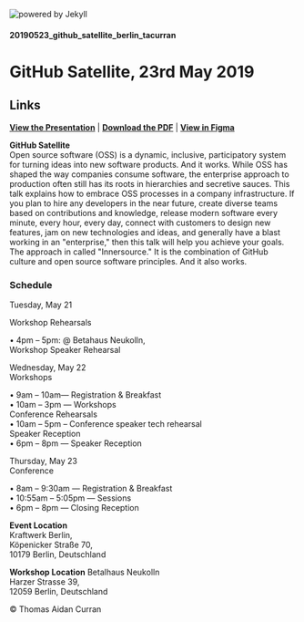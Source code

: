 ![powered by Jekyll](https://img.shields.io/badge/powered_by-Jekyll-green.svg)
#### 20190523_github_satellite_berlin_tacurran

# GitHub Satellite, 23rd May 2019

## Links
[**View the Presentation**](https://jfcurran.github.io/20190523_github_satellite_berlin_tacurran/) |  [**Download the PDF**](https://github.com/jfcurran/20190523_github_satellite_berlin_tacurran/raw/master/20190523_github_satellite_berlin_tacurran.pdf) |  [**View in Figma**](https://www.figma.com/proto/rf9WFNL3afXjvAliMbmakb/Ory?node-id=102%3A17&scaling=min-zoom)


**GitHub Satellite**  
Open source software (OSS) is a dynamic, inclusive, participatory system for turning ideas into new software products. And it works. While OSS has shaped the way companies consume software, the enterprise approach to production often still has its roots in hierarchies and secretive sauces. This talk explains how to embrace OSS processes in a company infrastructure. If you plan to hire any developers in the near future, create diverse teams based on contributions and knowledge, release modern software every minute, every hour, every day, connect with customers to design new features, jam on new technologies and ideas, and generally have a blast working in an "enterprise," then this talk will help you achieve your goals. The approach in called "Innersource." It is the combination of GitHub culture and open source software principles. And it also works.

### Schedule
Tuesday, May 21

Workshop Rehearsals

• 4pm – 5pm: @ Betahaus Neukolln,  
Workshop Speaker Rehearsal


Wednesday, May 22  
Workshops

• 9am – 10am— Registration & Breakfast  
• 10am – 3pm — Workshops  
Conference Rehearsals  
• 10am – 5pm – Conference speaker tech rehearsal  
Speaker Reception  
• 6pm – 8pm — Speaker Reception  


Thursday, May 23  
Conference

• 8am – 9:30am — Registration & Breakfast  
• 10:55am – 5:05pm — Sessions  
• 6pm – 8pm — Closing Reception  


**Event Location**  
Kraftwerk Berlin,  
Köpenicker Straße 70,  
10179 Berlin, Deutschland  

**Workshop Location** 
Betalhaus Neukolln  
Harzer Strasse 39,  
12059 Berlin, Deutschland  


© Thomas Aidan Curran
